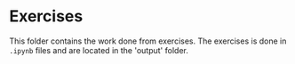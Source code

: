 # Exercises

This folder contains the work done from exercises. The exercises is done in `.ipynb` files and are located in the 'output' folder.
